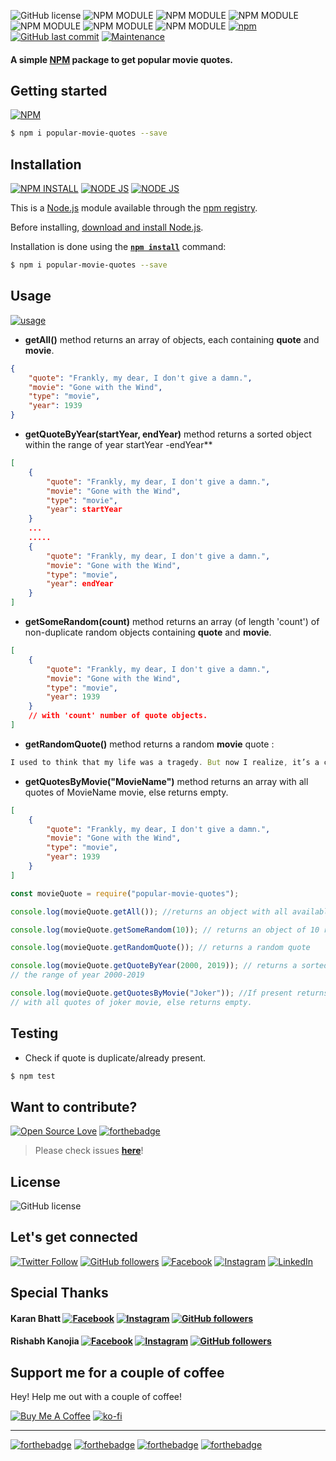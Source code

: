 ![GitHub license](https://img.shields.io/github/license/NikhilNamal17/popular-movie-quotes.svg?style=for-the-badge&logo=github) ![NPM MODULE](http://img.shields.io/badge/popularmovie-quotes-orange.svg?style=for-the-badge&logo=imdb) ![NPM MODULE](https://img.shields.io/github/issues/NikhilNamal17/popular-movie-quotes?style=for-the-badge&logo=appveyor) ![NPM MODULE](https://img.shields.io/github/forks/NikhilNamal17/popular-movie-quotes?logo=github&style=for-the-badge) ![NPM MODULE](https://img.shields.io/github/stars/NikhilNamal17/popular-movie-quotes?color=yellow&logo=github&style=for-the-badge) ![NPM MODULE](https://img.shields.io/github/languages/code-size/NikhilNamal17/popular-movie-quotes?style=for-the-badge&logo=docusign) ![NPM MODULE](https://img.shields.io/github/languages/top/NikhilNamal17/popular-movie-quotes?style=for-the-badge&logo=javascript)
[![npm](https://img.shields.io/npm/dy/popular-movie-quotes.svg?logo=npm&style=for-the-badge)](https://www.npmjs.com/package/popular-movie-quotes) [![GitHub last commit](https://img.shields.io/github/last-commit/NikhilNamal17/popular-movie-quotes.svg?logo=git&style=for-the-badge)](https://github.com/NikhilNamal17/popular-movie-quotes) [![Maintenance](https://img.shields.io/maintenance/yes/2019.svg?logo=npm&style=for-the-badge)](https://github.com/NikhilNamal17/popular-movie-quotes)

#### A simple [NPM](https://www.npmjs.com/package/popular-movie-quotes) package to get popular movie quotes.

## Getting started

[![NPM](https://nodei.co/npm/popular-movie-quotes.png?compact=true)](https://nodei.co/npm/popular-movie-quotes/)

```bash
$ npm i popular-movie-quotes --save
```

## Installation

[![NPM INSTALL](http://img.shields.io/badge/npm-install-blue.svg?style=for-the-badge&logo=npm)](https://docs.npmjs.com/getting-started/installing-npm-packages-locally) [![NODE JS](http://img.shields.io/badge/Node-JS-teal.svg?style=for-the-badge&logo=node.js)](https://nodejs.org/en/) [![NODE JS](https://img.shields.io/npm/v/popular-movie-quotes?logo=npm&label=popular-movie-quotes&style=for-the-badge)](https://www.npmjs.com/package/popular-movie-quotes)

This is a [Node.js](https://nodejs.org/en/) module available through the
[npm registry](https://www.npmjs.com/).

Before installing, [download and install Node.js](https://nodejs.org/en/download/).

Installation is done using the
**[`npm install`](https://docs.npmjs.com/getting-started/installing-npm-packages-locally)** command:

```bash
$ npm i popular-movie-quotes --save
```

## Usage

[![usage](https://forthebadge.com/images/badges/you-didnt-ask-for-this.svg)](https://github.com/NikhilNamal17/popular-movie-quotes)

-   **getAll()** method returns an array of objects, each containing **quote** and **movie**.

```json
{
    "quote": "Frankly, my dear, I don't give a damn.",
    "movie": "Gone with the Wind",
    "type": "movie",
    "year": 1939
}
```

-   **getQuoteByYear(startYear, endYear)** method returns a sorted object within the range of year startYear -endYear\*\*

```json
[
    {
        "quote": "Frankly, my dear, I don't give a damn.",
        "movie": "Gone with the Wind",
        "type": "movie",
        "year": startYear
    }
    ...
    .....
    {
        "quote": "Frankly, my dear, I don't give a damn.",
        "movie": "Gone with the Wind",
        "type": "movie",
        "year": endYear
    }
]
```

-   **getSomeRandom(count)** method returns an array (of length 'count') of non-duplicate random objects containing **quote** and **movie**.

```json
[
    {
        "quote": "Frankly, my dear, I don't give a damn.",
        "movie": "Gone with the Wind",
        "type": "movie",
        "year": 1939
    }
    // with 'count' number of quote objects.
]
```

-   **getRandomQuote()** method returns a random **movie** quote :

```javascript
I used to think that my life was a tragedy. But now I realize, it’s a comedy.
```

-   **getQuotesByMovie("MovieName")** method returns an array with all quotes of MovieName movie, else returns empty.

```json
[
    {
        "quote": "Frankly, my dear, I don't give a damn.",
        "movie": "Gone with the Wind",
        "type": "movie",
        "year": 1939
    }
]
```

```javascript
const movieQuote = require("popular-movie-quotes");

console.log(movieQuote.getAll()); //returns an object with all available quotes.

console.log(movieQuote.getSomeRandom(10)); // returns an object of 10 random quotes.

console.log(movieQuote.getRandomQuote()); // returns a random quote

console.log(movieQuote.getQuoteByYear(2000, 2019)); // returns a sorted object within
// the range of year 2000-2019

console.log(movieQuote.getQuotesByMovie("Joker")); //If present returns and array
// with all quotes of joker movie, else returns empty.
```

## Testing

-   Check if quote is duplicate/already present.

```bash
$ npm test
```

## Want to contribute?

[![Open Source Love](https://badges.frapsoft.com/os/v3/open-source-175x29.png?v=103)](https://github.com/NikhilNamal17) [![forthebadge](https://forthebadge.com/images/badges/fuck-it-ship-it.svg)](https://github.com/NikhilNamal17/popular-movie-quotes)

> Please check issues **[here](https://github.com/NikhilNamal17/popular-movie-quotes/issues)**!

## License

![GitHub license](https://img.shields.io/github/license/NikhilNamal17/popular-movie-quotes.svg?style=for-the-badge&logo=github)

## Let's get connected

[![Twitter Follow](https://img.shields.io/twitter/follow/Nikhil17_namal.svg?style=for-the-badge&logo=twitter)](https://twitter.com/Nikhil17_namal) [![GitHub followers](https://img.shields.io/github/followers/NikhilNamal17.svg?label=Follow&style=for-the-badge&logo=github)](https://github.com/NikhilNamal17/) [![Facebook](https://img.shields.io/static/v1.svg?label=follow&message=@nikhilnamal&color=9cf&logo=facebook&style=for-the-badge&logoColor=white&colorA=informational)](https://www.facebook.com/nikhil.namal) [![Instagram](https://img.shields.io/static/v1.svg?label=follow&message=@NikhilNamal&color=grey&logo=instagram&style=for-the-badge&logoColor=white&colorA=critical)](https://www.instagram.com/nikhil_namal17/) [![LinkedIn](https://img.shields.io/static/v1.svg?label=connect&message=@nikhilnamal&color=success&logo=linkedin&style=for-the-badge&logoColor=white&colorA=blue)](https://www.linkedin.com/in/nikhil_namal17/)

## Special Thanks

#### Karan Bhatt [![Facebook](https://img.shields.io/static/v1.svg?label=follow&message=@KaranBhatt&color=9cf&logo=facebook&style=for-the-badge&logoColor=white&colorA=informational)](https://www.facebook.com/karan.bhatt.7524) [![Instagram](https://img.shields.io/static/v1.svg?label=follow&message=@KaranBhatt&color=grey&logo=instagram&style=for-the-badge&logoColor=white&colorA=critical)](https://www.instagram.com/karanbhatt/) [![GitHub followers](https://img.shields.io/github/followers/ItachiHyuga.svg?label=Follow&style=for-the-badge&logo=github)](https://github.com/ItachiHyuga/)

#### Rishabh Kanojia [![Facebook](https://img.shields.io/static/v1.svg?label=follow&message=@RishabhKanojia&color=9cf&logo=facebook&style=for-the-badge&logoColor=white&colorA=informational)](https://www.facebook.com/rishabh.kanojiya.18) [![Instagram](https://img.shields.io/static/v1.svg?label=follow&message=@RishabhKanojia&color=grey&logo=instagram&style=for-the-badge&logoColor=white&colorA=critical)](https://www.instagram.com/rishabhkanojiya/) [![GitHub followers](https://img.shields.io/github/followers/rishabhkanojiya.svg?label=Follow&style=for-the-badge&logo=github)](https://github.com/rishabhkanojiya/)

## Support me for a couple of coffee

Hey! Help me out with a couple of coffee!

<a href="https://www.buymeacoffee.com/nikhilnamal" target="_blank"><img src="https://bmc-cdn.nyc3.digitaloceanspaces.com/BMC-button-images/custom_images/orange_img.png" alt="Buy Me A Coffee" style="height: auto !important;width: auto !important;" ></a>
[![ko-fi](https://www.ko-fi.com/img/githubbutton_sm.svg)](https://ko-fi.com/I2I215TEM)
<hr>

[![forthebadge](https://forthebadge.com/images/badges/built-with-love.svg)](https://forthebadge.com) [![forthebadge](https://forthebadge.com/images/badges/made-with-javascript.svg)](https://forthebadge.com) [![forthebadge](https://forthebadge.com/images/badges/makes-people-smile.svg)](https://forthebadge.com) [![forthebadge](https://forthebadge.com/images/badges/check-it-out.svg)](https://forthebadge.com)
